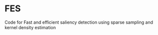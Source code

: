 # FES
Code for Fast and efficient saliency detection using sparse sampling and kernel density estimation
